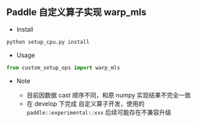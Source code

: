 ## Paddle 自定义算子实现 warp_mls

- Install

```bash
python setup_cpu.py install
```

- Usage

```python
from custom_setup_ops import warp_mls
```

- Note

    - 目前因数据 cast 顺序不同，和原 numpy 实现结果不完全一致
    - 在 develop 下完成 自定义算子开发，使用的 `paddle::experimental::xxx` 后续可能存在不兼容升级
